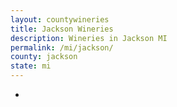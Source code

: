 ```yaml
---
layout: countywineries
title: Jackson Wineries
description: Wineries in Jackson MI
permalink: /mi/jackson/
county: jackson
state: mi
---
```

-
